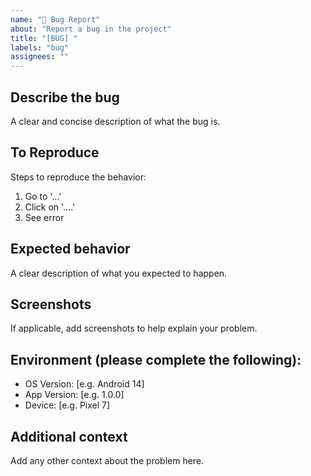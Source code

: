 ```yaml
---
name: "🐛 Bug Report"
about: "Report a bug in the project"
title: "[BUG] "
labels: "bug"
assignees: ""
---
```


## Describe the bug
A clear and concise description of what the bug is.

## To Reproduce
Steps to reproduce the behavior:
1. Go to '...'
2. Click on '....'
3. See error

## Expected behavior
A clear description of what you expected to happen.

## Screenshots
If applicable, add screenshots to help explain your problem.

## Environment (please complete the following):
- OS Version: [e.g. Android 14]
- App Version: [e.g. 1.0.0]
- Device: [e.g. Pixel 7]

## Additional context
Add any other context about the problem here.
